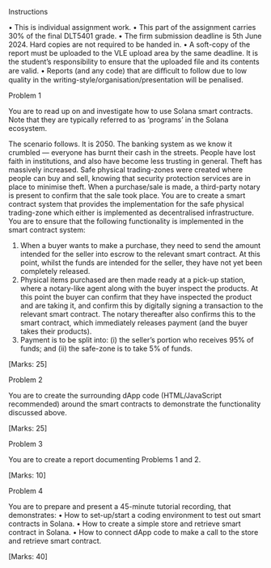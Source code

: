 Instructions

•	This is individual assignment work.
•	This part of the assignment carries 30% of the final DLT5401 grade.
•	The firm submission deadline is 5th June 2024. Hard copies are not required to be handed in.
•	A soft-copy of the report must be uploaded to the VLE upload area by the same deadline. It is the student’s responsibility to ensure that the uploaded file and its contents are valid.
•	Reports (and any code) that are diﬃcult to follow due to low quality in the writing-style/organisation/presentation will be penalised.

Problem 1

You are to read up on and investigate how to use Solana smart contracts. Note that they are typically referred to as ‘programs’ in the Solana ecosystem.

The scenario follows. It is 2050. The banking system as we know it crumbled — everyone has burnt their cash in the streets. People have lost faith in institutions, and also have become less trusting in general. Theft has massively increased. Safe physical trading-zones were created where people can buy and sell, knowing that security protection services are in place to minimise theft. When a purchase/sale is made, a third-party notary is present to confirm that the sale took place.
You are to create a smart contract system that provides the implementation for the safe physical trading-zone which either is implemented as decentralised infrastructure.
You are to ensure that the following functionality is implemented in the smart contract system:

1.	When a buyer wants to make a purchase, they need to send the amount intended for the seller into escrow to the relevant smart contract. At this point, whilst the funds are intended for the seller, they have not yet been completely released.
2.	Physical items purchased are then made ready at a pick-up station, where a notary-like agent along with the buyer inspect the products. At this point the buyer can confirm that they have inspected the product and are taking it, and confirm this by digitally signing a transaction to the relevant smart contract. The notary thereafter also confirms this to the smart contract, which immediately releases payment (and the buyer takes their products).
3.	Payment is to be split into: (i) the seller’s portion who receives 95% of funds; and (ii) the safe-zone is to take 5% of funds.

[Marks: 25]

Problem 2

You are to create the surrounding dApp code (HTML/JavaScript recommended) around the smart contracts to demonstrate the functionality discussed above.

[Marks: 25]

Problem 3

You are to create a report documenting Problems 1 and 2.

[Marks: 10]

Problem 4

You are to prepare and present a 45-minute tutorial recording, that demonstrates:
•	How to set-up/start a coding environment to test out smart contracts in Solana.
•	How to create a simple store and retrieve smart contract in Solana.
•	How to connect dApp code to make a call to the store and retrieve smart contract.

[Marks: 40]


